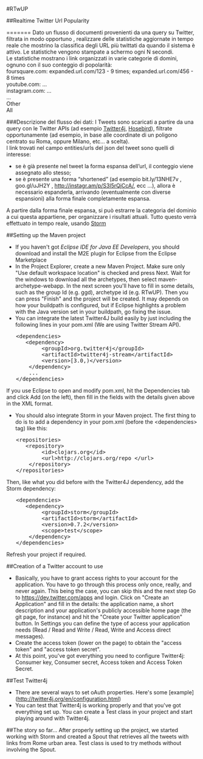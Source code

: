 #RTwUP

##Realtime Twitter Url Popularity

=======
Dato un flusso di documenti provenienti da una query su Twitter, filtrata in modo opportuno , realizzare delle statistiche aggiornate in tempo reale che mostrino la classifica degli URL più twittati da quando il sistema è attivo.
Le statistiche vengono stampate a schermo ogni N secondi.  
Le statistiche mostrano i link organizzati in varie categorie di domini, ognuno con il suo conteggio di popolarità:  
foursquare.com: expanded.url.com/123 - 9 times; expanded.url.com/456 - 8 times  
  youtube.com: ...  
	instagram.com: ...  
	...  
	Other  
	All  

###Descrizione del flusso dei dati: 
I Tweets sono scaricati a partire da una query con le Twitter APIs (ad esempio [Twitter4j][02], [Hosebird][03]), filtrate opportunamente (ad esempio, in base alle coordinate di un poligono centrato su Roma, oppure Milano, etc... a scelta).  
I link trovati nel campo entities/urls del json del tweet sono quelli di interesse: 
* se è già presente nel tweet la forma espansa dell’url, il conteggio viene assegnato allo stesso; 
* se è presente una forma “shortened” (ad esempio bit.ly/13NHE7v , goo.gl/uJH2Y , http://instagr.am/p/S3l5rQjCcA/, ecc ...), allora è necessario espanderla, arrivando (eventualmente con diverse espansioni) alla forma finale completamente espansa.
 
A partire dalla forma finale espansa, si può estrarre la categoria del dominio a cui questa appartiene, per organizzare i risultati attuali.
Tutto questo verrà effettuato in tempo reale, usando [Storm][01]


[01]: https://github.com/nathanmarz/storm/wiki "Wiki di Storm"

[02]: http://twitter4j.org/en/ "Sito di riferimento per le APIs di Twitter in Java"

[03]: https://github.com/twitter/hbc "Hosebird client"

##Setting up the Maven project

* If you haven't got *Eclipse IDE for Java EE Developers*, you should download and install the M2E plugin for Eclipse from the Eclipse Marketplace
* In the Project Explorer, create a new Maven Project. Make sure only "Use default workspace location" is checked and press Next. Wait for the windows to download all the archetypes, then select maven-archetype-webapp. In the next screen you'll have to fill in some details, such as the group Id (e.g. ggd), archetype id (e.g. RTwUP). Then you can press "Finish" and the project will be created.
It may depends on how your buildpath is configured, but if Eclipse highlights a problem with the Java version set in your buildpath, go fixing the issue.
* You can integrate the latest Twitter4J build easily by just including the following lines in your pom.xml (We are using Twitter Stream API).
<pre class="codeSample">   &lt;dependencies&gt;<br/>      &lt;dependency&gt;<br/>           &lt;groupId&gt;org.twitter4j&lt;/groupId&gt;<br/>           &lt;artifactId&gt;twitter4j-stream&lt;/artifactId&gt;<br/>           &lt;version&gt;[3.0,)&lt;/version&gt;<br/>       &lt;/dependency&gt;<br/>       ...<br/>   &lt;/dependencies&gt;<br/></pre>
If you use Eclipse to open and modify pom.xml, hit the Dependencies tab and click Add (on the left), then fill in the fields with the details given above in the XML format.
* You should also integrate Storm in your Maven project. The first thing to do is to add a dependency in your pom.xml (before the &lt;dependencies&gt; tag) like this:
<pre class="codeSample">   &lt;repositories&gt;<br/>      &lt;repository&gt;<br/>           &lt;id&gt;clojars.org&lt;/id&gt;<br/>           &lt;url&gt;http://clojars.org/repo &lt;/url&gt;<br/>       &lt;/repository&gt;<br/>   &lt;/repositories&gt;<br/></pre>
Then, like what you did before with the Twitter4J dependency, add the Storm dependency:
<pre class="codeSample">   &lt;dependencies&gt;<br/>      &lt;dependency&gt;<br/>           &lt;groupId&gt;storm&lt;/groupId&gt;<br/>           &lt;artifactId&gt;storm&lt;/artifactId&gt;<br/>           &lt;version&gt;0.7.2&lt;/version&gt;<br/>           &lt;scope&gt;test&lt;/scope&gt;<br/>       &lt;/dependency&gt;<br/>   &lt;/dependencies&gt;<br/></pre>
Refresh your project if required.

##Creation of a Twitter account to use

* Basically, you have to grant access rights to your account for the application. You have to go through this process only once, really, and never again. This being the case, you can skip this and the next step
Go to https://dev.twitter.com/apps and login. Click on "Create an Application" and fill in the details: the application name, a short description and your application's publicly accessible home page (the git page, for instance) and hit the "Create your Twitter application" button. In Settings you can define the type of access your application needs (Read / Read and Write / Read, Write and Access direct messages).
* Create the access token (lower on the page) to obtain the "access token" and "access token secret". 
* At this point, you've got everything you need to configure Twitter4j: Consumer key, Consumer secret, Access token and Access Token Secret.
 
##Test Twitter4j

* There are several ways to set oAuth properties. Here's some [example] (http://twitter4j.org/en/configuration.html)
* You can test that Twitter4j is working properly and that you've got everything set up. You can create a Test class in your project and start playing around with Twitter4j.

##The story so far...
After properly setting up the project, we started working with Storm and created a Spout that retrieves all the tweets with links from Rome urban area. Test class is used to try methods without involving the Spout.

